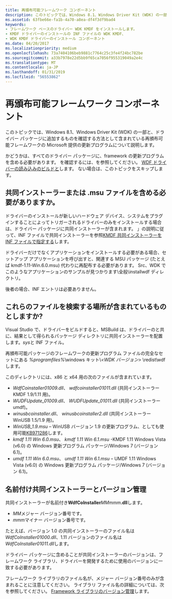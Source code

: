 ```yaml
---
title: 再頒布可能フレームワーク コンポーネント
description: このトピックでは、Windows 8.1、Windows Driver Kit (WDK) の一部と、ドライバー パッケージに追加するものを確認する方法として含まれている再頒布可能フレームワークの Microsoft 提供の更新プログラムについて説明します。
ms.assetid: 63fbe66e-fa1b-4a70-a8ea-df4f3df9bad4
keywords:
- フレームワーク ベースのドライバー WDK KMDF をインストールします。
- KMDF ドライバーのインストールの INF ファイルの WDK KMDF、
- WDK KMDF ドライバーのインストール コンポーネント
ms.date: 04/20/2017
ms.localizationpriority: medium
ms.openlocfilehash: 73a7404106beb9881c7764c25c3fe4f24bc782be
ms.sourcegitcommit: a33b7978e22d5bb9f65ca7056f955319049a2e4c
ms.translationtype: MT
ms.contentlocale: ja-JP
ms.lasthandoff: 01/31/2019
ms.locfileid: "56553862"
---
```

# <a name="redistributable-framework-components"></a>再頒布可能フレームワーク コンポーネント


このトピックでは、Windows 8.1、Windows Driver Kit (WDK) の一部と、ドライバー パッケージに追加するものを確認する方法として含まれている再頒布可能フレームワークの Microsoft 提供の更新プログラムについて説明します。

かどうかは、すべてのドライバー パッケージに、framework の更新プログラムを含める必要があります。 を確認するには、を参照してください。 [WDF ドライバーの読み込みのビルドと](building-and-loading-a-kmdf-driver.md)します。 ない場合は、このトピックをスキップします。

## <a name="should-i-include-the-co-installer-or-the-msu-file"></a>共同インストーラーまたは .msu ファイルを含める必要がありますか。


ドライバーのインストールが新しいハードウェア デバイス、システムをプラグインすることによってトリガーされるドライバーのみをインストールする場合は、ドライバー パッケージに共同インストーラーが含まれます。 」の説明に従って、INF ファイルで共同インストーラーを参照[KMDF 共同インストーラーを INF ファイルで指定する](installing-the-framework-s-co-installer.md)します。

ドライバーだけでなくアプリケーションをインストールする必要がある場合、セットアップ アプリケーションを呼び出すと、関連する MSU パッケージ (たとえば kmdf-1.11-Win.6.0.msu) 代わりに再配布する必要があります。 Src、WDK でこのようなアプリケーションのサンプルが見つかります\\全般\\installwdf ディレクトリ。

後者の場合、INF エントリは必要ありません。

## <a name="where-can-i-find-these-files-and-whats-included"></a>これらのファイルを検索する場所が含まれているものとしますか?


Visual Studio で、ドライバーをビルドすると、MSBuild は、ドライバーのと共に、結果として得られるパッケージ ディレクトリに共同インストーラーを配置します。*sys*と INF ファイル。

再頒布可能パッケージのフレームワークの更新プログラム ファイルの完全なセットにある *%programfiles%*\\windows キット\\*&lt;WDK バージョン&gt;* \\redist\\wdf します。

このディレクトリには、x86 と x64 用の次のファイルが含まれています。

-   *WdfCoinstaller01009.dll*、 *wdfcoinstaller01011.dll* (共同インストーラー KMDF 1.9/1.11 用)。
-   *WUDFUpdate\_01009.dll*、 *WUDFUpdate\_01011.dll* (共同インストーラー umdf)。
-   *winusbcoinstaller.dll*、 *winusbcoinstaller2.dll* (共同インストーラー WinUSB 1.5/1.9 用)。
-   *WinUSB\_1.9.msu* – WinUSB バージョン 1.9 の更新プログラム、としても使用可能[KB971286](http://support.microsoft.com/kb/971286)します。
-   *kmdf 1.11 Win 6.0.msu*、 *kmdf 1.11 Win 6.1.msu* -KMDF 1.11 Windows Vista (v6.0) の Windows 更新プログラム パッケージ/Windows 7 (バージョン 6.1)。
-   *umdf 1.11 Win 6.0.msu*、 *umdf 1.11 Win 6.1.msu* – UMDF 1.11 Windows Vista (v6.0) の Windows 更新プログラム パッケージ/Windows 7 (バージョン 6.1)。

## <a name="co-installer-naming-and-versioning"></a>名前付け共同インストーラーとバージョン管理


共同インストーラーが名前付き**WdfCoInstaller**<em>MMmmm</em>**.dll**します。

-   *MM*メジャー バージョン番号です。
-   *mmm*マイナー バージョン番号です。

たとえば、バージョン 1.0 の共同インストーラーのファイル名は*WdfCoInstaller01000.dll*、1.11 バージョンのファイル名は*WdfCoInstaller01011.dll*します。

ドライバー パッケージに含めることが共同インストーラーのバージョンは、フレームワーク ライブラリ、ドライバーを開発するために使用のバージョンに一致する必要があります。

フレームワーク ライブラリのファイル名が、メジャー バージョン番号のみが含まれることに注意してください。 ライブラリ ファイル名の詳細については、次を参照してください。 [Framework ライブラリのバージョン管理](framework-library-versioning.md)します。

 

 





